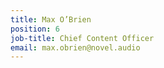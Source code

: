 ```yaml
---
title: Max O’Brien
position: 6
job-title: Chief Content Officer
email: max.obrien@novel.audio
---
```


